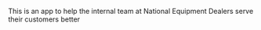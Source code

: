 This is an app to help the internal team at National Equipment Dealers serve their customers better

